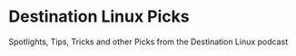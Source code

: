 # Destination Linux Picks
Spotlights, Tips, Tricks and other Picks from the Destination Linux podcast
